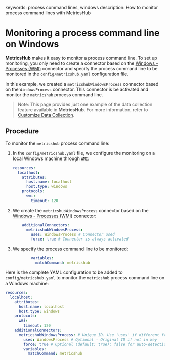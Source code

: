 keywords: process command lines, windows
description: How to monitor process command lines with MetricsHub

# Monitoring a process command line on Windows

**MetricsHub** makes it easy to monitor a process command line. To set up monitoring, you only need to create a connector based on the [Windows - Processes (WMI)](../connectors/windowsprocess.html) connector and specify the process command line to be monitored in the `config/metricshub.yaml` configuration file.

In this example, we created a `metricshubWindowsProcess` connector based on the `WindowsProcess` connector. This connector is be activated and monitor the `metricshub` process command line. 

  > Note: This page provides just one example of the data collection feature available in **MetricsHub**. For more information, refer to [Customize Data Collection](../configuration/configure-monitoring.md#customize-data-collection).


## Procedure

To monitor the `metricshub` process command line:

1. In the `config/metricshub.yaml` file, we configure the monitoring on a local Windows machine through `WMI`:

    ```yaml
    resources:
      localhost:
        attributes:
          host.name: localhost
          host.type: windows
        protocols:
          wmi:
            timeout: 120
    ```

2. We create the `metricshubWindowsProcess` connector based on the [Windows - Processes (WMI)](../connectors/windowsprocess.html) connector: 

    ```yaml
        additionalConnectors:
          metricshubWindowsProcess:
            uses: WindowsProcess # Connector used
            force: true # Connector is always activated
    ```

3.  We specify the process command line to be monitored:

    ```yaml
            variables:
              matchCommand: metricshub
    ```

Here is the complete YAML configuration to be added to `config/metricshub.yaml` to monitor the `metricshub` process command line on a Windows machine:

```yaml
resources:
  localhost:
    attributes:
      host.name: localhost
      host.type: windows
    protocols:
      wmi:
        timeout: 120
    additionalConnectors:
      metricshubWindowsProcess: # Unique ID. Use 'uses' if different from the original connector ID
        uses: WindowsProcess # Optional - Original ID if not in key
        force: true # Optional (default: true); false for auto-detection only
        variables:
          matchCommand: metricshub
```